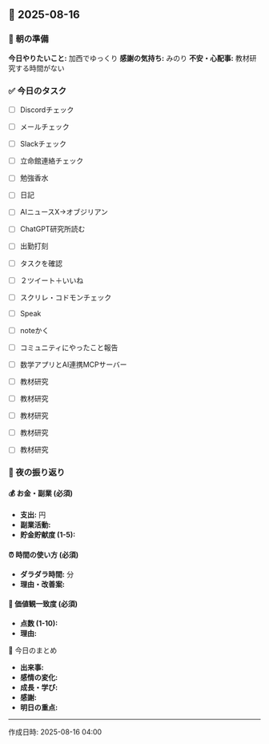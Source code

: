 ## 📅 2025-08-16

### 🌅 朝の準備
**今日やりたいこと:** 加西でゆっくり
**感謝の気持ち:** みのり
**不安・心配事:** 教材研究する時間がない

### ✅ 今日のタスク
- [ ] Discordチェック
- [ ] メールチェック
- [ ] Slackチェック
- [ ] 立命館連絡チェック
- [ ] 勉強香水
- [ ] 日記
- [ ] AIニュースX→オブジリアン
- [ ] ChatGPT研究所読む
- [ ] 出勤打刻
- [ ] タスクを確認
- [ ] ２ツイート＋いいね
- [ ] スクリレ・コドモンチェック
- [ ] Speak
- [ ] noteかく
- [ ] コミュニティにやったこと報告
- [ ] 数学アプリとAI連携MCPサーバー
- [ ] 教材研究
- [ ] 教材研究
- [ ] 教材研究
- [ ] 教材研究
- [ ] 教材研究


### 🌙 夜の振り返り

#### 💰 お金・副業 (必須)
- **支出:** 円
- **副業活動:** 
- **貯金貯献度 (1-5):** 

#### ⏰ 時間の使い方 (必須)
- **ダラダラ時間:** 分
- **理由・改善案:** 

#### 🎯 価値観一致度 (必須)
- **点数 (1-10):** 
- **理由:** 

📝 今日のまとめ
- **出来事:** 
- **感情の変化:** 
- **成長・学び:** 
- **感謝:** 
- **明日の重点:** 

---
作成日時: 2025-08-16 04:00